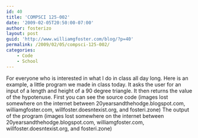 ```yaml
---
id: 40
title: 'COMPSCI 125-002'
date: '2009-02-05T20:50:00-07:00'
author: fosterizo
layout: post
guid: 'http://www.williamgfoster.com/blog/?p=40'
permalink: /2009/02/05/compsci-125-002/
categories:
    - Code
    - School
---
```


For everyone who is interested in what I do in class all day long.
Here is an example, a little program we made in class today.
It asks the user for an input of a length and height of a 90 degree triangle. It then returns the value of the hypotenuse.
First you can see the source code (images lost somewhere on the internet between 20yearsandthehodge.blogspot.com, williamgfoster.com, willfoster.doesntexist.org, and fosteri.zone)
The output of the program (images lost somewhere on the internet between 20yearsandthehodge.blogspot.com, williamgfoster.com, willfoster.doesntexist.org, and fosteri.zone)